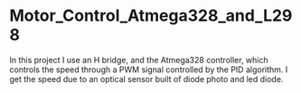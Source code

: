 # Motor_Control_Atmega328_and_L298
In this project I use an H bridge, and the Atmega328 controller, which controls the speed through a PWM signal controlled by the PID algorithm. I get the speed due to an optical sensor built of diode photo and led diode.

